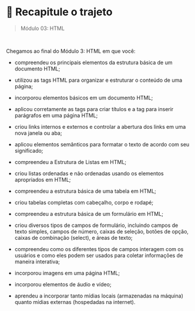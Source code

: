 # 📌 Recapitule o trajeto
> Módulo 03: HTML

<br>

Chegamos ao final do Módulo 3: HTML em que você:
- compreendeu os principais elementos da estrutura básica de um documento HTML;

- utilizou as tags HTML para organizar e estruturar o conteúdo de uma página;

- incorporou elementos básicos em um documento HTML;

- aplicou corretamente as tags para criar títulos e a tag para inserir parágrafos em uma página HTML;

- criou links internos e externos e controlar a abertura dos links em uma nova janela ou aba;

- aplicou elementos semânticos para formatar o texto de acordo com seu significado; 

- compreendeu a Estrutura de Listas em HTML;

- criou listas ordenadas e não ordenadas usando os elementos apropriados em HTML;

- compreendeu a estrutura básica de uma tabela em HTML;

- criou tabelas completas com cabeçalho, corpo e rodapé;

- compreendeu a estrutura básica de um formulário em HTML;

- criou diversos tipos de campos de formulário, incluindo campos de texto simples, campos de número, caixas de seleção, botões de opção, caixas de combinação (select), e áreas de texto;

- compreendeu como os diferentes tipos de campos interagem com os usuários e como eles podem ser usados para coletar informações de maneira interativa;

- incorporou imagens em uma página HTML;

- incorporou elementos de áudio e vídeo; 

- aprendeu a incorporar tanto mídias locais (armazenadas na máquina) quanto mídias externas (hospedadas na internet). 